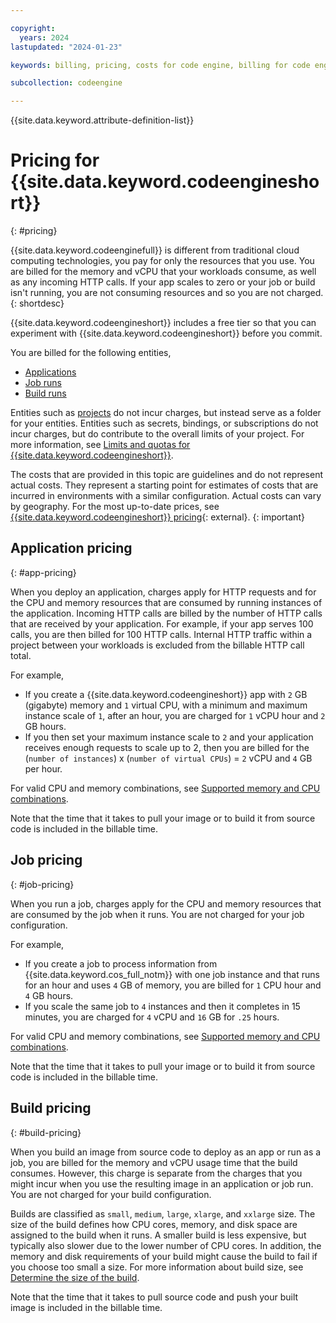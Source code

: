 ```yaml
---

copyright:
  years: 2024
lastupdated: "2024-01-23"

keywords: billing, pricing, costs for code engine, billing for code engine, job pricing, app pricing, build pricing

subcollection: codeengine

---
```


{{site.data.keyword.attribute-definition-list}}

# Pricing for {{site.data.keyword.codeengineshort}}
{: #pricing}

{{site.data.keyword.codeenginefull}} is different from traditional cloud computing technologies, you pay for only the resources that you use. You are billed for the memory and vCPU that your workloads consume, as well as any incoming HTTP calls. If your app scales to zero or your job or build isn't running, you are not consuming resources and so you are not charged.
{: shortdesc}

{{site.data.keyword.codeengineshort}} includes a free tier so that you can experiment with {{site.data.keyword.codeengineshort}} before you commit.

You are billed for the following entities,

- [Applications](#app-pricing)
- [Job runs](#job-pricing)
- [Build runs](#build-pricing)

Entities such as [projects](/docs/codeengine?topic=codeengine-manage-project) do not incur charges, but instead serve as a folder for your entities. Entities such as secrets, bindings, or subscriptions do not incur charges, but do contribute to the overall limits of your project. For more information, see [Limits and quotas for {{site.data.keyword.codeengineshort}}](/docs/codeengine?topic=codeengine-limits).

The costs that are provided in this topic are guidelines and do not represent actual costs. They represent a starting point for estimates of costs that are incurred in environments with a similar configuration. Actual costs can vary by geography. For the most up-to-date prices, see [{{site.data.keyword.codeengineshort}} pricing](https://cloud.ibm.com/codeengine/overview){: external}. 
{: important}

## Application pricing
{: #app-pricing}

When you deploy an application, charges apply for HTTP requests and for the CPU and memory resources that are consumed by running instances of the application. Incoming HTTP calls are billed by the number of HTTP calls that are received by your application. For example, if your app serves 100 calls, you are then billed for 100 HTTP calls. Internal HTTP traffic within a project between your workloads is excluded from the billable HTTP call total.

For example, 

- If you create a {{site.data.keyword.codeengineshort}} app with `2` GB (gigabyte) memory and `1` virtual CPU, with a minimum and maximum instance scale of `1`, after an hour, you are charged for `1` vCPU hour and `2` GB hours. 
- If you then set your maximum instance scale to `2` and your application receives enough requests to scale up to 2, then you are billed for the (`number of instances`) x (`number of virtual CPUs`) = `2` vCPU and `4` GB per hour.

For valid CPU and memory combinations, see [Supported memory and CPU combinations](/docs/codeengine?topic=codeengine-mem-cpu-combo).

Note that the time that it takes to pull your image or to build it from source code is included in the billable time.

## Job pricing
{: #job-pricing}

When you run a job, charges apply for the CPU and memory resources that are consumed by the job when it runs. You are not charged for your job configuration.

For example, 

- If you create a job to process information from {{site.data.keyword.cos_full_notm}} with one job instance and that runs for an hour and uses `4` GB of memory, you are billed for `1` CPU hour and `4` GB hours.
- If you scale the same job to `4` instances and then it completes in 15 minutes, you are charged for `4` vCPU and `16` GB for `.25` hours.

For valid CPU and memory combinations, see [Supported memory and CPU combinations](/docs/codeengine?topic=codeengine-mem-cpu-combo).

Note that the time that it takes to pull your image or to build it from source code is included in the billable time.



## Build pricing
{: #build-pricing}

When you build an image from source code to deploy as an app or run as a job, you are billed for the memory and vCPU usage time that the build consumes. However, this charge is separate from the charges that you might incur when you use the resulting image in an application or job run. You are not charged for your build configuration.

Builds are classified as `small`, `medium`, `large`, `xlarge`, and `xxlarge` size. The size of the build defines how CPU cores, memory, and disk space are assigned to the build when it runs. A smaller build is less expensive, but typically also slower due to the lower number of CPU cores. In addition, the memory and disk requirements of your build might cause the build to fail if you choose too small a size. For more information about build size, see [Determine the size of the build](/docs/codeengine?topic=codeengine-plan-build#build-size).

Note that the time that it takes to pull source code and push your built image is included in the billable time.



